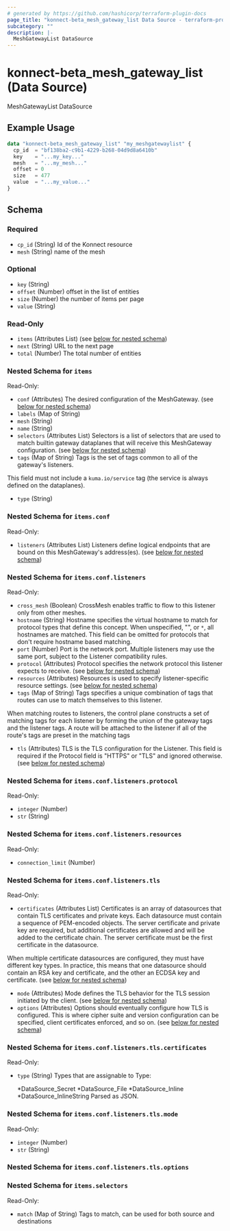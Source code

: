```yaml
---
# generated by https://github.com/hashicorp/terraform-plugin-docs
page_title: "konnect-beta_mesh_gateway_list Data Source - terraform-provider-konnect-beta"
subcategory: ""
description: |-
  MeshGatewayList DataSource
---
```


# konnect-beta_mesh_gateway_list (Data Source)

MeshGatewayList DataSource

## Example Usage

```terraform
data "konnect-beta_mesh_gateway_list" "my_meshgatewaylist" {
  cp_id  = "bf138ba2-c9b1-4229-b268-04d9d8a6410b"
  key    = "...my_key..."
  mesh   = "...my_mesh..."
  offset = 0
  size   = 477
  value  = "...my_value..."
}
```

<!-- schema generated by tfplugindocs -->
## Schema

### Required

- `cp_id` (String) Id of the Konnect resource
- `mesh` (String) name of the mesh

### Optional

- `key` (String)
- `offset` (Number) offset in the list of entities
- `size` (Number) the number of items per page
- `value` (String)

### Read-Only

- `items` (Attributes List) (see [below for nested schema](#nestedatt--items))
- `next` (String) URL to the next page
- `total` (Number) The total number of entities

<a id="nestedatt--items"></a>
### Nested Schema for `items`

Read-Only:

- `conf` (Attributes) The desired configuration of the MeshGateway. (see [below for nested schema](#nestedatt--items--conf))
- `labels` (Map of String)
- `mesh` (String)
- `name` (String)
- `selectors` (Attributes List) Selectors is a list of selectors that are used to match builtin
gateway dataplanes that will receive this MeshGateway configuration. (see [below for nested schema](#nestedatt--items--selectors))
- `tags` (Map of String) Tags is the set of tags common to all of the gateway's listeners.

This field must not include a `kuma.io/service` tag (the service is always
defined on the dataplanes).
- `type` (String)

<a id="nestedatt--items--conf"></a>
### Nested Schema for `items.conf`

Read-Only:

- `listeners` (Attributes List) Listeners define logical endpoints that are bound on this MeshGateway's
address(es). (see [below for nested schema](#nestedatt--items--conf--listeners))

<a id="nestedatt--items--conf--listeners"></a>
### Nested Schema for `items.conf.listeners`

Read-Only:

- `cross_mesh` (Boolean) CrossMesh enables traffic to flow to this listener only from other
meshes.
- `hostname` (String) Hostname specifies the virtual hostname to match for protocol types that
define this concept. When unspecified, "", or `*`, all hostnames are
matched. This field can be omitted for protocols that don't require
hostname based matching.
- `port` (Number) Port is the network port. Multiple listeners may use the
same port, subject to the Listener compatibility rules.
- `protocol` (Attributes) Protocol specifies the network protocol this listener expects to receive. (see [below for nested schema](#nestedatt--items--conf--listeners--protocol))
- `resources` (Attributes) Resources is used to specify listener-specific resource settings. (see [below for nested schema](#nestedatt--items--conf--listeners--resources))
- `tags` (Map of String) Tags specifies a unique combination of tags that routes can use
to match themselves to this listener.

When matching routes to listeners, the control plane constructs a
set of matching tags for each listener by forming the union of the
gateway tags and the listener tags. A route will be attached to the
listener if all of the route's tags are preset in the matching tags
- `tls` (Attributes) TLS is the TLS configuration for the Listener. This field
is required if the Protocol field is "HTTPS" or "TLS" and
ignored otherwise. (see [below for nested schema](#nestedatt--items--conf--listeners--tls))

<a id="nestedatt--items--conf--listeners--protocol"></a>
### Nested Schema for `items.conf.listeners.protocol`

Read-Only:

- `integer` (Number)
- `str` (String)


<a id="nestedatt--items--conf--listeners--resources"></a>
### Nested Schema for `items.conf.listeners.resources`

Read-Only:

- `connection_limit` (Number)


<a id="nestedatt--items--conf--listeners--tls"></a>
### Nested Schema for `items.conf.listeners.tls`

Read-Only:

- `certificates` (Attributes List) Certificates is an array of datasources that contain TLS
certificates and private keys.  Each datasource must contain a
sequence of PEM-encoded objects. The server certificate and private
key are required, but additional certificates are allowed and will
be added to the certificate chain.  The server certificate must
be the first certificate in the datasource.

When multiple certificate datasources are configured, they must have
different key types. In practice, this means that one datasource
should contain an RSA key and certificate, and the other an
ECDSA key and certificate. (see [below for nested schema](#nestedatt--items--conf--listeners--tls--certificates))
- `mode` (Attributes) Mode defines the TLS behavior for the TLS session initiated
by the client. (see [below for nested schema](#nestedatt--items--conf--listeners--tls--mode))
- `options` (Attributes) Options should eventually configure how TLS is configured. This
is where cipher suite and version configuration can be specified,
client certificates enforced, and so on. (see [below for nested schema](#nestedatt--items--conf--listeners--tls--options))

<a id="nestedatt--items--conf--listeners--tls--certificates"></a>
### Nested Schema for `items.conf.listeners.tls.certificates`

Read-Only:

- `type` (String) Types that are assignable to Type:

	*DataSource_Secret
	*DataSource_File
	*DataSource_Inline
	*DataSource_InlineString
Parsed as JSON.


<a id="nestedatt--items--conf--listeners--tls--mode"></a>
### Nested Schema for `items.conf.listeners.tls.mode`

Read-Only:

- `integer` (Number)
- `str` (String)


<a id="nestedatt--items--conf--listeners--tls--options"></a>
### Nested Schema for `items.conf.listeners.tls.options`





<a id="nestedatt--items--selectors"></a>
### Nested Schema for `items.selectors`

Read-Only:

- `match` (Map of String) Tags to match, can be used for both source and destinations
